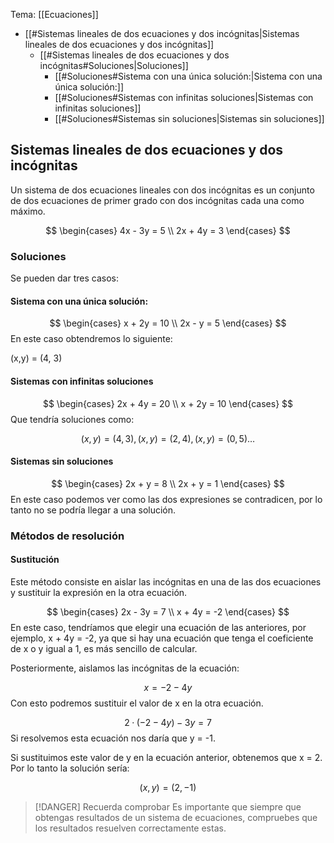 Tema: [[Ecuaciones]]

- [[#Sistemas lineales de dos ecuaciones y dos incógnitas|Sistemas lineales de dos ecuaciones y dos incógnitas]]
	- [[#Sistemas lineales de dos ecuaciones y dos incógnitas#Soluciones|Soluciones]]
		- [[#Soluciones#Sistema con una única solución:|Sistema con una única solución:]]
		- [[#Soluciones#Sistemas con infinitas soluciones|Sistemas con infinitas soluciones]]
		- [[#Soluciones#Sistemas sin soluciones|Sistemas sin soluciones]]


## Sistemas lineales de dos ecuaciones y dos incógnitas

Un sistema de dos ecuaciones lineales con dos incógnitas es un conjunto de dos ecuaciones de primer grado con dos incógnitas cada una como máximo.

$$
\begin{cases}
4x - 3y = 5 \\
2x + 4y = 3
\end{cases}
$$

### Soluciones

Se pueden dar tres casos:

#### Sistema con una única solución:

$$
\begin{cases}
x + 2y = 10 \\
2x - y = 5
\end{cases}
$$
En este caso obtendremos lo siguiente:

(x,y) = (4, 3)

#### Sistemas con infinitas soluciones

$$
\begin{cases}
2x + 4y = 20 \\
x + 2y = 10
\end{cases}
$$
Que tendría soluciones como:

$$
(x,y) = (4, 3), (x,y) = (2,4), (x,y) = (0, 5)\dots
$$

#### Sistemas sin soluciones

$$
\begin{cases}
2x + y = 8 \\
2x + y = 1
\end{cases}
$$
En este caso podemos ver como las dos expresiones se contradicen, por lo tanto no se podría llegar a una solución.


### Métodos de resolución

#### Sustitución

Este método consiste en aislar las incógnitas en una de las dos ecuaciones y sustituir la expresión en la otra ecuación.

$$
\begin{cases}
2x - 3y = 7 \\
x + 4y = -2
\end{cases}
$$
En este caso, tendríamos que elegir una ecuación de las anteriores, por ejemplo, x + 4y = -2, ya que si hay una ecuación que tenga el coeficiente de x o y igual a 1, es más sencillo de calcular.

Posteriormente, aislamos las incógnitas de la ecuación:

$$ x = -2 -4y $$
Con esto podremos sustituir el valor de x en la otra ecuación.

$$ 2 · (-2 -4y) - 3y = 7 $$
Si resolvemos esta ecuación nos daría que y = -1.

Si sustituimos este valor de y en la ecuación anterior, obtenemos que x = 2. Por lo tanto la solución sería:

$$ (x, y) = (2, -1) $$

> [!DANGER] Recuerda comprobar
> Es importante que siempre que obtengas resultados de un sistema de ecuaciones, compruebes que los resultados resuelven correctamente estas.



